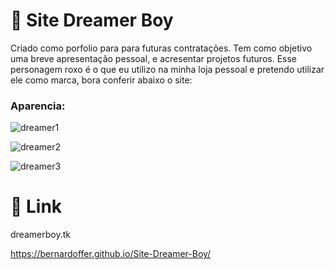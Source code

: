 # 🚀 Site Dreamer Boy

Criado como porfolio para para futuras contratações. Tem como objetivo uma breve apresentação pessoal, e acresentar projetos futuros. Esse personagem roxo é o que eu utilizo na minha loja pessoal e pretendo utilizar ele como marca, bora conferir abaixo o site:



### Aparencia:

![dreamer1](https://user-images.githubusercontent.com/50500849/207455069-06bd6051-ffa3-4449-947c-cc1b54168ba6.png)


![dreamer2](https://user-images.githubusercontent.com/50500849/207455483-bd5954a3-f7c4-46c3-bf1a-a84192043af7.png)

![dreamer3](https://user-images.githubusercontent.com/50500849/207455752-aed89ca9-6feb-4483-a477-3f5cc5967769.png)


# 📌 Link

dreamerboy.tk


https://bernardoffer.github.io/Site-Dreamer-Boy/


